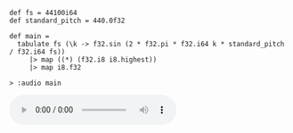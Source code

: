 
```futhark
def fs = 44100i64
def standard_pitch = 440.0f32

def main =
  tabulate fs (\k -> f32.sin (2 * f32.pi * f32.i64 k * standard_pitch / f32.i64 fs))
     |> map ((*) (f32.i8 i8.highest))
     |> map i8.f32
```

```
> :audio main
```


![](audio-img/dc2770fc8484099098130e52533f3283-audio.wav)

